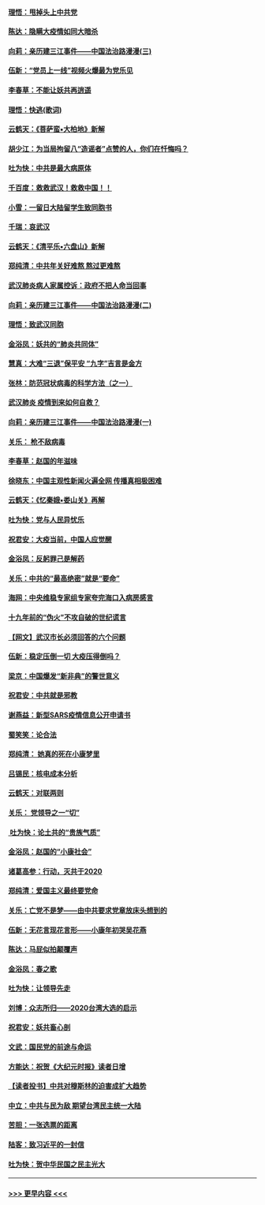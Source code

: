 #### [理悟：甩掉头上中共党](../pages/nsc993/n11838826.md?t=02030122) 
#### [陈达：隐瞒大疫情如同大暗杀](../pages/nsc993/n11838771.md?t=02030122) 
#### [向莉：亲历建三江事件——中国法治路漫漫(三)](../pages/nsc993/n11831825.md?t=02030122) 
#### [伍新：“党员上一线”视频火爆最为党乐见](../pages/nsc993/n11838200.md?t=02030122) 
#### [李春草：不能让妖共再逍遥](../pages/nsc993/n11838102.md?t=02030122) 
#### [理悟：快逃(歌词)](../pages/nsc993/n11838083.md?t=02030122) 
#### [云鹤天：《菩萨蛮▪大柏地》新解](../pages/nsc993/n11838059.md?t=02030122) 
#### [胡少江：为当局拘留八“造谣者”点赞的人，你们在忏悔吗？](../pages/nsc993/n11836801.md?t=02030122) 
#### [吐为快：中共是最大病原体](../pages/nsc993/n11836748.md?t=02030122) 
#### [千百度：救救武汉！救救中国！！](../pages/nsc993/n11836145.md?t=02030122) 
#### [小雪：一留日大陆留学生致同胞书](../pages/nsc993/n11834624.md?t=02030122) 
#### [千瑞：哀武汉](../pages/nsc993/n11833647.md?t=02030122) 
#### [云鹤天：《清平乐▪六盘山》新解](../pages/nsc993/n11833611.md?t=02030122) 
#### [郑纯清：中共年关好难熬 熬过更难熬](../pages/nsc993/n11833489.md?t=02030122) 
#### [武汉肺炎病人家属控诉：政府不把人命当回事](../pages/nsc993/n11833205.md?t=02030122) 
#### [向莉：亲历建三江事件——中国法治路漫漫(二)](../pages/nsc993/n11829102.md?t=02030122) 
#### [理悟：致武汉同胞](../pages/nsc993/n11831522.md?t=02030122) 
#### [金浴凤：妖共的“肺炎共同体”](../pages/nsc993/n11829448.md?t=02030122) 
#### [慧真：大难“三退”保平安 “九字”吉言是金方](../pages/nsc993/n11829501.md?t=02030122) 
#### [张林：防范冠状病毒的科学方法（之一）](../pages/nsc993/n11828618.md?t=02030122) 
#### [武汉肺炎 疫情到来如何自救？](../pages/nsc993/n11827632.md?t=02030122) 
#### [向莉：亲历建三江事件——中国法治路漫漫(一)](../pages/nsc993/n11827190.md?t=02030122) 
#### [关乐： 枪不敌病毒](../pages/nsc993/n11826746.md?t=02030122) 
#### [李春草：赵国的年滋味](../pages/nsc993/n11826321.md?t=02030122) 
#### [徐晓东：中国主观性新闻火遍全网 传播真相极困难](../pages/nsc993/n11826508.md?t=02030122) 
#### [云鹤天：《忆秦娥▪娄山关》再解](../pages/nsc993/n11824682.md?t=02030122) 
#### [吐为快：党与人民异忧乐](../pages/nsc993/n11824660.md?t=02030122) 
#### [祝君安：大疫当前，中国人应觉醒](../pages/nsc993/n11821946.md?t=02030122) 
#### [金浴凤：反躬罪己是解药](../pages/nsc993/n11820280.md?t=02030122) 
#### [关乐：中共的“最高绝密”就是“要命”](../pages/nsc993/n11816946.md?t=02030122) 
#### [海网：中央维稳专家组专家夸完海口入病房感言](../pages/nsc993/n11815138.md?t=02030122) 
#### [十九年前的“伪火”不攻自破的世纪谎言](../pages/nsc993/n11813238.md?t=02030122) 
#### [【网文】武汉市长必须回答的六个问题](../pages/nsc993/n11813848.md?t=02030122) 
#### [伍新：稳定压倒一切 大疫压得倒吗？](../pages/nsc993/n11812634.md?t=02030122) 
#### [梁京：中国爆发“新非典”的警世意义](../pages/nsc993/n11812554.md?t=02030122) 
#### [祝君安：中共就是邪教](../pages/nsc993/n11812431.md?t=02030122) 
#### [谢燕益：新型SARS疫情信息公开申请书](../pages/nsc993/n11808840.md?t=02030122) 
#### [蜀笑笑：论合法](../pages/nsc993/n11808064.md?t=02030122) 
#### [郑纯清： 她真的死在小康梦里](../pages/nsc993/n11806623.md?t=02030122) 
#### [吕锡民：核电成本分析](../pages/nsc993/n11806284.md?t=02030122) 
#### [云鹤天：对联两则](../pages/nsc993/n11805957.md?t=02030122) 
#### [关乐： 党领导之一“切”](../pages/nsc993/n11804505.md?t=02030122) 
#### [ 吐为快：论土共的“贵族气质”](../pages/nsc993/n11804490.md?t=02030122) 
#### [金浴凤：赵国的“小康社会”](../pages/nsc993/n11804452.md?t=02030122) 
#### [诸葛高参：行动，灭共于2020](../pages/nsc993/n11804120.md?t=02030122) 
#### [郑纯清：爱国主义最终要党命](../pages/nsc993/n11802197.md?t=02030122) 
#### [关乐：亡党不是梦——由中共要求党章放床头想到的](../pages/nsc993/n11802156.md?t=02030122) 
#### [伍新：无花言现花言形——小康年初哭吴花燕](../pages/nsc993/n11800044.md?t=02030122) 
#### [陈达：马屁似拍颠覆声](../pages/nsc993/n11800010.md?t=02030122) 
#### [金浴凤：春之歌](../pages/nsc993/n11797687.md?t=02030122) 
#### [吐为快：让领导先走](../pages/nsc993/n11797512.md?t=02030122) 
#### [刘博：众志所归——2020台湾大选的启示](../pages/nsc993/n11796878.md?t=02030122) 
#### [祝君安：妖共畜心剖](../pages/nsc993/n11794273.md?t=02030122) 
#### [文武：国民党的前途与命运](../pages/nsc993/n11794198.md?t=02030122) 
#### [方能达：祝贺《大纪元时报》读者日增](../pages/nsc993/n11793807.md?t=02030122) 
#### [【读者投书】中共对穆斯林的迫害成扩大趋势](../pages/nsc993/n11791371.md?t=02030122) 
#### [中立：中共与民为敌 期望台湾民主统一大陆](../pages/nsc993/n11790392.md?t=02030122) 
#### [苦胆：一张选票的距离](../pages/nsc993/n11788914.md?t=02030122) 
#### [陆客：致习近平的一封信](../pages/nsc993/n11788867.md?t=02030122) 
#### [吐为快：贺中华民国之民主光大](../pages/nsc993/n11788618.md?t=02030122) 

----
#### [ >>> 更早内容 <<< ](../indexes/nsc993-earlier.md)
